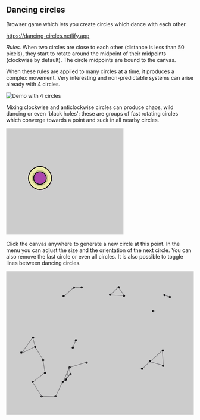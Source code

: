 ## Dancing circles

Browser game which lets you create circles which dance with each other.

https://dancing-circles.netlify.app

_Rules._ When two circles are close to each other (distance is less than 50 pixels), they start to rotate around the midpoint of their midpoints (clockwise by default). The circle midpoints are bound to the canvas.

When these rules are applied to many circles at a time, it produces a complex movement. Very interesting and non-predictable systems can arise already with 4 circles.

![Demo with 4 circles](./img/demo1.gif)

Mixing clockwise and anticlockwise circles can produce chaos, wild dancing or even 'black holes': these are groups of fast rotating circles which converge towards a point and suck in all nearby circles.

![Demo of black hole](./img/demo2.gif)

Click the canvas anywhere to generate a new circle at this point. In the menu you can adjust the size and the orientation of the next circle. You can also remove the last circle or even all circles. It is also possible to toggle lines between dancing circles.

![Demo of lines](./img/demo3.gif)
